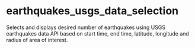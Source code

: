 # earthquakes_usgs_data_selection
Selects and displays desired number of earthquakes using USGS earthquakes data API based on start time, end time, latitude, longitude and radius of area of interest.
